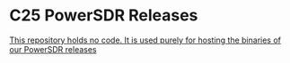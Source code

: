 # C25 PowerSDR Releases

[This repository holds no code. It is used purely for hosting the binaries of our PowerSDR releases](https://github.com/Charly25-SDR/powersdr-releases/releases)
